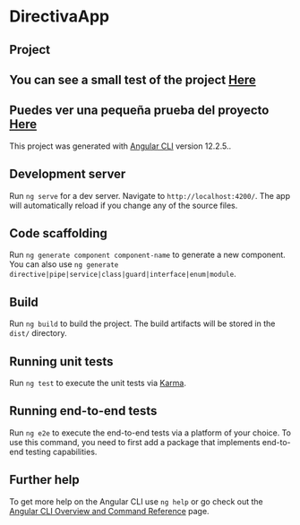 # DirectivaApp

## Project

## You can see a small test of the project [Here](https://franbcn93.github.io/PruebasAngular/)

## Puedes ver una pequeña prueba del proyecto [Here](https://franbcn93.github.io/PruebasAngular/)

This project was generated with [Angular CLI](https://github.com/angular/angular-cli) version 12.2.5..

## Development server

Run `ng serve` for a dev server. Navigate to `http://localhost:4200/`. The app will automatically reload if you change any of the source files.

## Code scaffolding

Run `ng generate component component-name` to generate a new component. You can also use `ng generate directive|pipe|service|class|guard|interface|enum|module`.

## Build

Run `ng build` to build the project. The build artifacts will be stored in the `dist/` directory.

## Running unit tests

Run `ng test` to execute the unit tests via [Karma](https://karma-runner.github.io).

## Running end-to-end tests

Run `ng e2e` to execute the end-to-end tests via a platform of your choice. To use this command, you need to first add a package that implements end-to-end testing capabilities.

## Further help

To get more help on the Angular CLI use `ng help` or go check out the [Angular CLI Overview and Command Reference](https://angular.io/cli) page.
